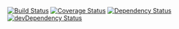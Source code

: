[![Build Status](https://travis-ci.org/devangnegandhi/intern-testtools.svg?branch=master)](https://travis-ci.org/devangnegandhi/intern-testtools)
[![Coverage Status](https://img.shields.io/coveralls/devangnegandhi/intern-testtools.svg)](https://coveralls.io/r/devangnegandhi/intern-testtools?branch=master)
[![Dependency Status](https://david-dm.org/devangnegandhi/intern-testtools.svg)](https://david-dm.org/devangnegandhi/intern-testtools)
[![devDependency Status](https://david-dm.org/devangnegandhi/intern-testtools/dev-status.svg)](https://david-dm.org/devangnegandhi/intern-testtools#info=devDependencies)
